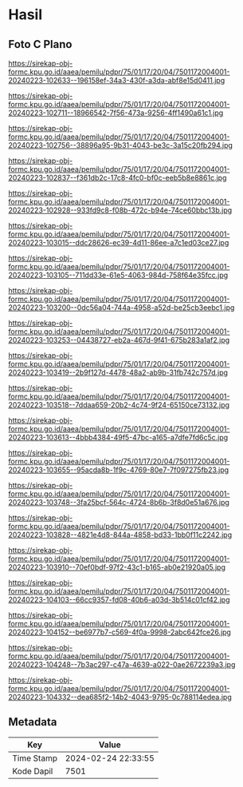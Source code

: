 # Hasil

## Foto C Plano

https://sirekap-obj-formc.kpu.go.id/aaea/pemilu/pdpr/75/01/17/20/04/7501172004001-20240223-102633--196158ef-34a3-430f-a3da-abf8e15d0411.jpg

https://sirekap-obj-formc.kpu.go.id/aaea/pemilu/pdpr/75/01/17/20/04/7501172004001-20240223-102711--18966542-7f56-473a-9256-4ff1490a61c1.jpg

https://sirekap-obj-formc.kpu.go.id/aaea/pemilu/pdpr/75/01/17/20/04/7501172004001-20240223-102756--38896a95-9b31-4043-be3c-3a15c20fb294.jpg

https://sirekap-obj-formc.kpu.go.id/aaea/pemilu/pdpr/75/01/17/20/04/7501172004001-20240223-102837--f361db2c-17c8-4fc0-bf0c-eeb5b8e8861c.jpg

https://sirekap-obj-formc.kpu.go.id/aaea/pemilu/pdpr/75/01/17/20/04/7501172004001-20240223-102928--933fd9c8-f08b-472c-b94e-74ce60bbc13b.jpg

https://sirekap-obj-formc.kpu.go.id/aaea/pemilu/pdpr/75/01/17/20/04/7501172004001-20240223-103015--ddc28626-ec39-4d11-86ee-a7c1ed03ce27.jpg

https://sirekap-obj-formc.kpu.go.id/aaea/pemilu/pdpr/75/01/17/20/04/7501172004001-20240223-103105--711dd33e-61e5-4063-984d-758f64e35fcc.jpg

https://sirekap-obj-formc.kpu.go.id/aaea/pemilu/pdpr/75/01/17/20/04/7501172004001-20240223-103200--0dc56a04-744a-4958-a52d-be25cb3eebc1.jpg

https://sirekap-obj-formc.kpu.go.id/aaea/pemilu/pdpr/75/01/17/20/04/7501172004001-20240223-103253--04438727-eb2a-467d-9f41-675b283a1af2.jpg

https://sirekap-obj-formc.kpu.go.id/aaea/pemilu/pdpr/75/01/17/20/04/7501172004001-20240223-103419--2b9f127d-4478-48a2-ab9b-31fb742c757d.jpg

https://sirekap-obj-formc.kpu.go.id/aaea/pemilu/pdpr/75/01/17/20/04/7501172004001-20240223-103518--7ddaa659-20b2-4c74-9f24-65150ce73132.jpg

https://sirekap-obj-formc.kpu.go.id/aaea/pemilu/pdpr/75/01/17/20/04/7501172004001-20240223-103613--4bbb4384-49f5-47bc-a165-a7dfe7fd6c5c.jpg

https://sirekap-obj-formc.kpu.go.id/aaea/pemilu/pdpr/75/01/17/20/04/7501172004001-20240223-103655--95acda8b-1f9c-4769-80e7-7f097275fb23.jpg

https://sirekap-obj-formc.kpu.go.id/aaea/pemilu/pdpr/75/01/17/20/04/7501172004001-20240223-103748--3fa25bcf-564c-4724-8b6b-3f8d0e51a676.jpg

https://sirekap-obj-formc.kpu.go.id/aaea/pemilu/pdpr/75/01/17/20/04/7501172004001-20240223-103828--4821e4d8-844a-4858-bd33-1bb0f11c2242.jpg

https://sirekap-obj-formc.kpu.go.id/aaea/pemilu/pdpr/75/01/17/20/04/7501172004001-20240223-103910--70ef0bdf-97f2-43c1-b165-ab0e21920a05.jpg

https://sirekap-obj-formc.kpu.go.id/aaea/pemilu/pdpr/75/01/17/20/04/7501172004001-20240223-104103--66cc9357-fd08-40b6-a03d-3b514c01cf42.jpg

https://sirekap-obj-formc.kpu.go.id/aaea/pemilu/pdpr/75/01/17/20/04/7501172004001-20240223-104152--be6977b7-c569-4f0a-9998-2abc642fce26.jpg

https://sirekap-obj-formc.kpu.go.id/aaea/pemilu/pdpr/75/01/17/20/04/7501172004001-20240223-104248--7b3ac297-c47a-4639-a022-0ae2672239a3.jpg

https://sirekap-obj-formc.kpu.go.id/aaea/pemilu/pdpr/75/01/17/20/04/7501172004001-20240223-104332--dea685f2-14b2-4043-9795-0c788114edea.jpg


## Metadata

| Key        | Value               |
| ---------- | ------------------- |
| Time Stamp | 2024-02-24 22:33:55 |
| Kode Dapil | 7501                |



